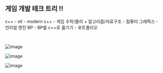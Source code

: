 ## 게임 개발 테크 트리 !!

c++ - stl - modern c++ - 게임 수학/물리 + 알고리즘/자료구조 - 컴퓨터 그래픽스 - 언리얼 엔진 BP - BP를 c++로 옮기기 - 포트폴리오


<br>

![image](https://user-images.githubusercontent.com/96330958/148706578-7f5f1ee8-76ef-47bd-9d18-664d7b14eb2f.png)

![image](https://user-images.githubusercontent.com/96330958/148706606-d9159e92-c61d-44f6-8ab9-30eb3979609f.png)

![image](https://user-images.githubusercontent.com/96330958/148706625-51d6bb07-40ac-42e4-aa02-90feb5f0e7fa.png)
